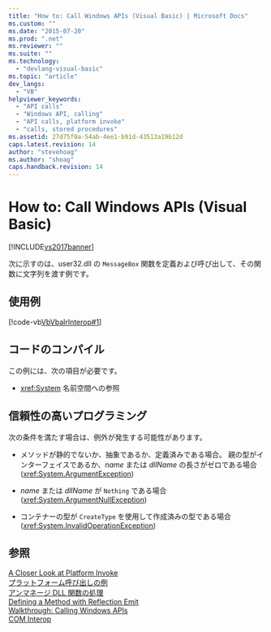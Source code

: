 ```yaml
---
title: "How to: Call Windows APIs (Visual Basic) | Microsoft Docs"
ms.custom: ""
ms.date: "2015-07-20"
ms.prod: ".net"
ms.reviewer: ""
ms.suite: ""
ms.technology: 
  - "devlang-visual-basic"
ms.topic: "article"
dev_langs: 
  - "VB"
helpviewer_keywords: 
  - "API calls"
  - "Windows API, calling"
  - "API calls, platform invoke"
  - "calls, stored procedures"
ms.assetid: 27d75f0a-54ab-4ee1-b91d-43513a19b12d
caps.latest.revision: 14
author: "stevehoag"
ms.author: "shoag"
caps.handback.revision: 14
---
```

# How to: Call Windows APIs (Visual Basic)
[!INCLUDE[vs2017banner](../../../visual-basic/developing-apps/includes/vs2017banner.md)]

次に示すのは、user32.dll の `MessageBox` 関数を定義および呼び出して、その関数に文字列を渡す例です。  
  
## 使用例  
 [!code-vb[VbVbalrInterop#1](../../../visual-basic/programming-guide/com-interop/codesnippet/visualbasic/vbvbalrinterop/Class1.vb#1)]  
  
## コードのコンパイル  
 この例には、次の項目が必要です。  
  
-   <xref:System> 名前空間への参照  
  
## 信頼性の高いプログラミング  
 次の条件を満たす場合は、例外が発生する可能性があります。  
  
-   メソッドが静的でないか、抽象であるか、定義済みである場合。  親の型がインターフェイスであるか、*name* または *dllName* の長さがゼロである場合  \(<xref:System.ArgumentException>\)  
  
-   *name* または *dllName* が `Nothing` である場合  \(<xref:System.ArgumentNullException>\)  
  
-   コンテナーの型が `CreateType` を使用して作成済みの型である場合  \(<xref:System.InvalidOperationException>\)  
  
## 参照  
 [A Closer Look at Platform Invoke](http://msdn.microsoft.com/ja-jp/ba9dd55b-2eaa-45cd-8afd-75cb8d64d243)   
 [プラットフォーム呼び出しの例](../Topic/Platform%20Invoke%20Examples.md)   
 [アンマネージ DLL 関数の処理](../Topic/Consuming%20Unmanaged%20DLL%20Functions.md)   
 [Defining a Method with Reflection Emit](http://msdn.microsoft.com/ja-jp/84fd3bf6-628f-41aa-83d9-b990cf926e81)   
 [Walkthrough: Calling Windows APIs](../../../visual-basic/programming-guide/com-interop/walkthrough-calling-windows-apis.md)   
 [COM Interop](../../../visual-basic/programming-guide/com-interop/index.md)